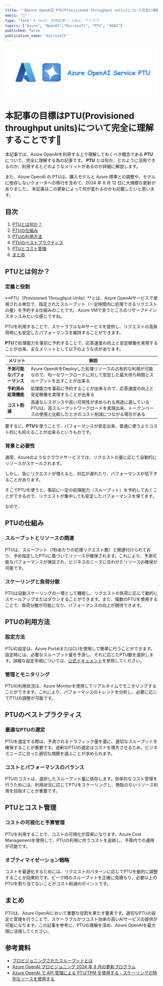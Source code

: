 ```yaml
---
title: "【Azure OpenAI】PTU(Provisioned throughput units)について完全に理解する【2024年8月14日最新版】"
emoji: "🚀"
type: "tech" # tech: 技術記事 / idea: アイデア
topics: ["Azure", "OpenAI","Microsoft", "PTU", "AOAI"]
published: false
publication_name: "microsoft"
---
```


![](../images/azure_perfectly_understand_ptu/img1.png)

# 本記事の目標はPTU(Provisioned throughput units)について完全に理解することです🚀

本記事では、Azure OpenAIを利用する上で理解しておくべき概念である **PTU** について、完全に理解する為の記事です。
**PTU** とは何か、どのように活用できるのか、利用するとどのようなメリットがあるのか詳細に解説します。

また、Azure OpenAI の PTUは、購入モデルと Azure 標準との調整や、モデルに依存しないクォータへの移行を含めて、2024 年 8 月 12 日に大規模な更新がありました。
本記事はこの更新によって何が変わるのかも記載したいと思います。

## 目次

1. [PTUとは何か？](#ptuとは何か)
2. [PTUの仕組み](#ptuの仕組み)
3. [PTUの利用方法](#ptuの利用方法)
4. [PTUのベストプラクティス](#ptuのベストプラクティス)
5. [PTUとコスト管理](#ptuとコスト管理)
6. [まとめ](#まとめ)

## PTUとは何か？

### 定義と役割

**PTU（Provisioned Throughput Units）**とは、Azure OpenAIサービスで使用される単位で、指定されたスループット（一定時間内に処理できるリクエストの量）を予約する仕組みのことです。
Azure VMで言うところのリザーブドインスタンスみたいな感じですね。

PTUを利用することで、スケーラブルなAIサービスを提供し、リクエストの高負荷時にも安定したパフォーマンスを維持することができます。

**PTU**で処理能力を事前に予約することで、応答速度の向上と安定稼働を実現することが出来、主なメリットとして以下のような点があります。


| メリット | 解説 |
| ---- | ---- |
| **予測可能なパフォーマンス** | Azure OpenAIをDeployした処理リソースの占有的な利用が可能なので、均一なワークロードに対して安定した最大待ち時間とスループットを出すことが出来る |
| **予約済み処理機能** | 処理能力を事前に予約することが出来るので、応答速度の向上と安定稼働を実現することが出来る |
| **コスト削減** | 高速なレスポンスや高い可用性が求められる用途に適しているPTUは、高スループットワークロードを実現出来、トークンベースの使用と比較したときのコスト削減につながる場合がある |


要するに、**PTU**を使うことで、パフォーマンスが安定出来、普通に使うよりコスト的にも抑えることが出来るというものです。


### 背景と必要性

通常、Azureのようなクラウドサービスでは、リクエストの量に応じて自動的にリソースがスケールされます。

しかし、急にリクエストが増えると、対応が遅れたり、パフォーマンスが低下することがあります。

そこでPTUを使うと、事前に一定の処理能力（スループット）を予約しておくことができるので、リクエストが集中しても安定したパフォーマンスを保てます。

なので、

## PTUの仕組み

### スループットとリソースの関連

PTUは、スループット（1秒あたりの処理リクエスト数）と関連付けられており、予め指定したPTUに基づいてリソースが確保されます。これにより、予測可能なパフォーマンスが保証され、ビジネスのニーズに合わせたリソースの確保が可能です。

### スケーリングと負荷分散

PTUは自動スケーリングの一環として機能し、リクエストの負荷に応じて動的にスケールアップまたはダウンすることができます。また、複数のPTUを使用することで、負荷分散が可能になり、パフォーマンスの向上が期待できます。

## PTUの利用方法

### 設定方法

PTUの設定は、Azure PortalまたはCLIを使用して簡単に行うことができます。設定時には、必要なスループット量を予測し、それに応じたPTU数を選択します。詳細な設定手順については、[公式ドキュメント](https://learn.microsoft.com/ja-jp/azure/ai-services/openai/concepts/provisioned-throughput)を参照してください。

### 管理とモニタリング

PTUの利用状況は、Azure Monitorを使用してリアルタイムでモニタリングすることができます。これにより、パフォーマンスのトレンドを分析し、必要に応じてPTUの調整が可能です。

## PTUのベストプラクティス

### 最適なPTUの選定

PTUを選定する際は、予測されるトラフィック量を基に、適切なスループットを確保することが重要です。過剰なPTUの選定はコストを増大させるため、ビジネスニーズに合った適切な規模を選ぶことが求められます。

### コストとパフォーマンスのバランス

PTUのコストは、選択したスループット量に依存します。効率的なコスト管理を行うためには、利用状況に応じてPTUをスケーリングし、無駄のないリソース利用を目指すことが重要です。

## PTUとコスト管理

### コストの可視化と予算管理

PTUを利用することで、コストの可視化が容易になります。Azure Cost Managementを使用して、PTUの利用に伴うコストを追跡し、予算内での運用が可能です。

### オプティマイゼーション戦略

コストを最適化するためには、リクエストのパターンに応じてPTUを動的に調整することが効果的です。ピーク時のスループットを正確に見積もり、必要以上のPTUを割り当てないことがコスト削減のポイントです。

## まとめ

PTUは、Azure OpenAIにおいて重要な役割を果たす要素です。適切なPTUの設定と管理を行うことで、スケーラブルかつコスト効率の高いAIサービスの提供が可能になります。この記事を参考に、PTUの理解を深め、Azure OpenAIを最大限に活用してください。

## 参考資料
- [プロビジョニングされたスループットとは](https://learn.microsoft.com/ja-jp/azure/ai-services/openai/concepts/provisioned-throughput) 
- [Azure OpenAI プロビジョニング 2024 年 8 月の更新プログラム](https://learn.microsoft.com/ja-jp/azure/ai-services/openai/concepts/provisioned-migration)
- [Azure OpenAI で API 管理による PTU/TPM を使用する - スケーリングの特別なソースを使用する](https://github.com/Azure/aoai-apim/blob/main/README.md)
